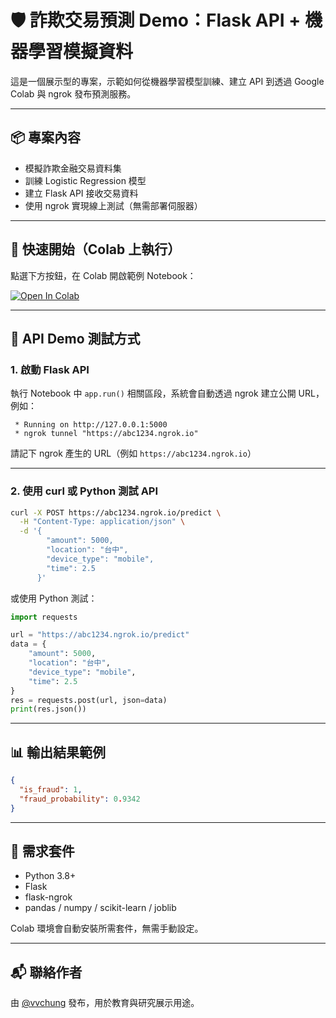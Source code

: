 # 🛡️ 詐欺交易預測 Demo：Flask API + 機器學習模擬資料

這是一個展示型的專案，示範如何從機器學習模型訓練、建立 API 到透過 Google Colab 與 ngrok 發布預測服務。

---

## 📦 專案內容

- 模擬詐欺金融交易資料集
- 訓練 Logistic Regression 模型
- 建立 Flask API 接收交易資料
- 使用 ngrok 實現線上測試（無需部署伺服器）

---

## 🚀 快速開始（Colab 上執行）

點選下方按鈕，在 Colab 開啟範例 Notebook：

[![Open In Colab](https://colab.research.google.com/assets/colab-badge.svg)](https://colab.research.google.com/github/vvchung/fraud-detection-api-demo/blob/main/fraud_detection_api_demo.ipynb)

---

## 🧪 API Demo 測試方式

### 1. 啟動 Flask API

執行 Notebook 中 `app.run()` 相關區段，系統會自動透過 ngrok 建立公開 URL，例如：

```
 * Running on http://127.0.0.1:5000
 * ngrok tunnel "https://abc1234.ngrok.io"
```

請記下 ngrok 產生的 URL（例如 `https://abc1234.ngrok.io`）

---

### 2. 使用 curl 或 Python 測試 API

```bash
curl -X POST https://abc1234.ngrok.io/predict \
  -H "Content-Type: application/json" \
  -d '{
        "amount": 5000,
        "location": "台中",
        "device_type": "mobile",
        "time": 2.5
      }'
```

或使用 Python 測試：

```python
import requests

url = "https://abc1234.ngrok.io/predict"
data = {
    "amount": 5000,
    "location": "台中",
    "device_type": "mobile",
    "time": 2.5
}
res = requests.post(url, json=data)
print(res.json())
```

---

## 📊 輸出結果範例

```json
{
  "is_fraud": 1,
  "fraud_probability": 0.9342
}
```

---

## 📎 需求套件

- Python 3.8+
- Flask
- flask-ngrok
- pandas / numpy / scikit-learn / joblib

Colab 環境會自動安裝所需套件，無需手動設定。

---

## 📬 聯絡作者

由 [@vvchung](https://github.com/vvchung) 發布，用於教育與研究展示用途。

